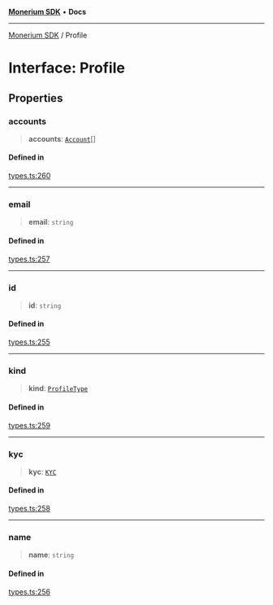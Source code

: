 [**Monerium SDK**](../README.md) • **Docs**

***

[Monerium SDK](../README.md) / Profile

# Interface: Profile

## Properties

### accounts

> **accounts**: [`Account`](Account.md)[]

#### Defined in

[types.ts:260](https://github.com/monerium/js-monorepo/blob/90e863940da8623462a29ce3ac59bdfdcf20271e/packages/sdk/src/types.ts#L260)

***

### email

> **email**: `string`

#### Defined in

[types.ts:257](https://github.com/monerium/js-monorepo/blob/90e863940da8623462a29ce3ac59bdfdcf20271e/packages/sdk/src/types.ts#L257)

***

### id

> **id**: `string`

#### Defined in

[types.ts:255](https://github.com/monerium/js-monorepo/blob/90e863940da8623462a29ce3ac59bdfdcf20271e/packages/sdk/src/types.ts#L255)

***

### kind

> **kind**: [`ProfileType`](../enumerations/ProfileType.md)

#### Defined in

[types.ts:259](https://github.com/monerium/js-monorepo/blob/90e863940da8623462a29ce3ac59bdfdcf20271e/packages/sdk/src/types.ts#L259)

***

### kyc

> **kyc**: [`KYC`](KYC.md)

#### Defined in

[types.ts:258](https://github.com/monerium/js-monorepo/blob/90e863940da8623462a29ce3ac59bdfdcf20271e/packages/sdk/src/types.ts#L258)

***

### name

> **name**: `string`

#### Defined in

[types.ts:256](https://github.com/monerium/js-monorepo/blob/90e863940da8623462a29ce3ac59bdfdcf20271e/packages/sdk/src/types.ts#L256)

